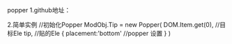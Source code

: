 popper
1.github地址：

2.简单实例
//初始化Popper
    ModObj.Tip = new Popper(
        DOM.Item.get(0),    //目标Ele
        tip,                //贴的Ele
        {
            placement:'bottom' //popper 设置
        }
    )